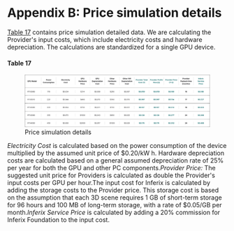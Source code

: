 # Appendix B: Price simulation details

[Table 17](#fig_price_simulation_details) contains price simulation detailed data. We are calculating the Provider's input costs, which include electricity costs and hardware depreciation. The calculations are standardized for a single GPU device.

#### Table 17 <a id="fig_price_simulation_details"></a>

<figure><img src="../.gitbook/assets/pricing-simulation-details.svg" alt=""><figcaption>Price simulation details</figcaption></figure>

_Electricity Cost_ is calculated based on the power consumption of the device multiplied by the assumed unit price of $0.20/kW h. Hardware depreciation costs are calculated based on a general assumed depreciation rate of 25% per year for both the GPU and other PC components._Provider Price:_ The suggested unit price for Providers is calculated as double the Provider's input costs per GPU per hour.The input cost for Inferix is calculated by adding the storage costs to the Provider price. This storage cost is based on the assumption that each 3D scene requires 1 GB of short-term storage for 96 hours and 100 MB of long-term storage, with a rate of $0.05/GB per month._Inferix Service Price_ is calculated by adding a 20% commission for Inferix Foundation to the input cost.
